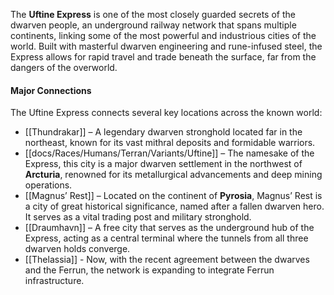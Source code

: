 The **Uftine Express** is one of the most closely guarded secrets of the dwarven people, an underground railway network that spans multiple continents, linking some of the most powerful and industrious cities of the world. Built with masterful dwarven engineering and rune-infused steel, the Express allows for rapid travel and trade beneath the surface, far from the dangers of the overworld.

#### **Major Connections**

The Uftine Express connects several key locations across the known world:

- [[Thundrakar]] – A legendary dwarven stronghold located far in the northeast, known for its vast mithral deposits and formidable warriors.
- [[docs/Races/Humans/Terran/Variants/Uftine]] – The namesake of the Express, this city is a major dwarven settlement in the northwest of **Arcturia**, renowned for its metallurgical advancements and deep mining operations.
- [[Magnus’ Rest]] – Located on the continent of **Pyrosia**, Magnus’ Rest is a city of great historical significance, named after a fallen dwarven hero. It serves as a vital trading post and military stronghold.
- [[Draumhavn]] – A free city that serves as the underground hub of the Express, acting as a central terminal where the tunnels from all three dwarven holds converge. 
- [[Thelassia]] - Now, with the recent agreement between the dwarves and the Ferrun, the network is expanding to integrate Ferrun infrastructure.